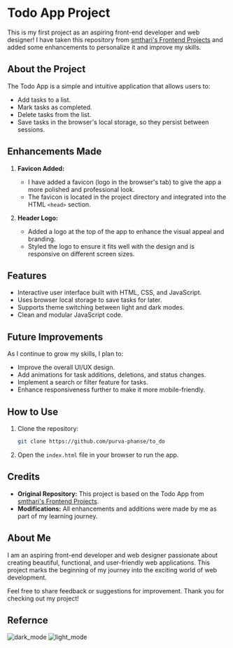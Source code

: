 # Todo App Project

This is my first project as an aspiring front-end developer and web designer! I have taken this repository from [smthari's Frontend Projects](https://github.com/smthari/Frontend-Projects/tree/master/Todo-app) and added some enhancements to personalize it and improve my skills.

## About the Project

The Todo App is a simple and intuitive application that allows users to:
- Add tasks to a list.
- Mark tasks as completed.
- Delete tasks from the list.
- Save tasks in the browser's local storage, so they persist between sessions.

## Enhancements Made

1. **Favicon Added:**
   - I have added a favicon (logo in the browser's tab) to give the app a more polished and professional look.
   - The favicon is located in the project directory and integrated into the HTML `<head>` section.

2. **Header Logo:**
   - Added a logo at the top of the app to enhance the visual appeal and branding.
   - Styled the logo to ensure it fits well with the design and is responsive on different screen sizes.

## Features

- Interactive user interface built with HTML, CSS, and JavaScript.
- Uses browser local storage to save tasks for later.
- Supports theme switching between light and dark modes.
- Clean and modular JavaScript code.

## Future Improvements

As I continue to grow my skills, I plan to:
- Improve the overall UI/UX design.
- Add animations for task additions, deletions, and status changes.
- Implement a search or filter feature for tasks.
- Enhance responsiveness further to make it more mobile-friendly.

## How to Use

1. Clone the repository:
   ```bash
   git clone https://github.com/purva-phanse/to_do
   ```
2. Open the `index.html` file in your browser to run the app.

## Credits

- **Original Repository:** This project is based on the Todo App from [smthari's Frontend Projects](https://github.com/smthari/Frontend-Projects/tree/master/Todo-app).
- **Modifications:** All enhancements and additions were made by me as part of my learning journey.

## About Me

I am an aspiring front-end developer and web designer passionate about creating beautiful, functional, and user-friendly web applications. This project marks the beginning of my journey into the exciting world of web development.

Feel free to share feedback or suggestions for improvement. Thank you for checking out my project!

## Refernce


![dark_mode](https://github.com/user-attachments/assets/9cbcd635-e1cf-4a1a-a09c-3869f9b59038)
![light_mode](https://github.com/user-attachments/assets/1ab749d2-9a53-452e-b513-4315a812faf9)

